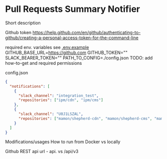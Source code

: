 # Pull Requests Summary Notifier
Short description


Github token https://help.github.com/en/github/authenticating-to-github/creating-a-personal-access-token-for-the-command-line


required env. variables
see [.env.example](./.env.example)
GITHUB_BASE_URL=https://github.com
GITHUB_TOKEN=""
SLACK_BEARER_TOKEN=""
PATH_TO_CONFIG=./config.json
TODO: add how-to-get and required permissions


config.json
```json
{
  "notifications": [
    {
      "slack_channel": "integration_test",
      "repositories": ["ipm/cdn", "ipm/cms"]
    },
    {
      "slack_channel": "U0J1LSZAL",
      "repositories": ["mamon/shepherd-cdn", "mamon/shepherd-cms", "mamon/mamba"]
    }
  ]
}

```

Modifications/usages
How to run from Docker vs locally

Github REST api url - api. vs /api/v3